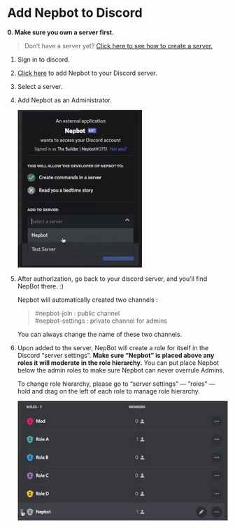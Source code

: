 # Add Nepbot to Discord

**0. Make sure you own a server first.**

> Don’t have a server yet? [Click here to see how to create a server.](https://support.discord.com/hc/en-us/articles/204849977-How-do-I-create-a-server-)
> 

1. Sign in to discord.
2. [Click here](https://discord.com/oauth2/authorize?client_id=958997413803196476&permissions=8&scope=bot%20applications.commands) to add Nepbot to your Discord server.
3. Select a server.
4. Add Nepbot as an Administrator.
    
    ![Add_nepbot.gif](../assets/Add_Nepbot_to_Discord/Add_nepbot.gif)
5. After authorization, go back to your discord server, and you’ll find NepBot there. :)

    Nepbot will automatically created two channels :     
    > \#nepbot-join : public channel <br>
    > \#nepbot-settings : private channel for admins
    
    You can always change the name of these two channels.
6. Upon added to the server, NepBot will create a role for itself in the Discord “server settings”. 
**Make sure “Nepbot” is placed above any roles it will moderate in the role hierarchy.** 
    You can put place Nepbot below the admin roles to make sure Nepbot can never overrule Admins.
    
    To change role hierarchy, please go to “server settings” — ”roles” — hold and drag on the left of each role to manage role hierarchy.
    
    ![move_roles.gif](../assets/Add_Nepbot_to_Discord/move_roles.gif)